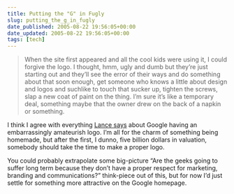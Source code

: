 ```yaml
---
title: Putting the "G" in Fugly
slug: putting_the_g_in_fugly
date_published: 2005-08-22 19:56:05+00:00
date_updated: 2005-08-22 19:56:05+00:00
tags: [tech]
---
```

> When the site first appeared and all the cool kids were using it, I could forgive the logo. I thought, hmm, ugly and dumb but they’re just starting out and they’ll see the error of their ways and do something about that soon enough, get someone who knows a little about design and logos and suchlike to touch that sucker up, tighten the screws, slap a new coat of paint on the thing. I’m sure it’s like a temporary deal, something maybe that the owner drew on the back of a napkin or something.

I think I agree with everything [Lance says](http://www.lancearthur.com/archives/001465.html) about Google having an embarrassingly amateurish logo. I’m all for the charm of something being homemade, but after the first, I dunno, five billion dollars in valuation, somebody should take the time to make a proper logo.

You could probably extrapolate some big-picture “Are the geeks going to suffer long term because they don’t have a proper respect for marketing, branding and communications?” think-piece out of this, but for now I’d just settle for something more attractive on the Google homepage.
